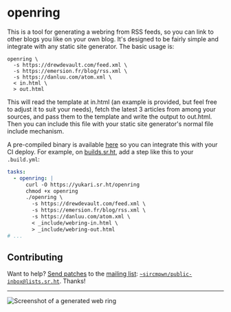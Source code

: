 # openring

This is a tool for generating a webring from RSS feeds, so you can link to
other blogs you like on your own blog. It's designed to be fairly simple and
integrate with any static site generator. The basic usage is:

```
openring \
  -s https://drewdevault.com/feed.xml \
  -s https://emersion.fr/blog/rss.xml \
  -s https://danluu.com/atom.xml \
  < in.html \
  > out.html
```

This will read the template at in.html (an example is provided, but feel free to
adjust it to suit your needs), fetch the latest 3 articles from among your
sources, and pass them to the template and write the output to out.html. Then
you can include this file with your static site generator's normal file include
mechanism.

A pre-compiled binary is available [here](https://yukari.sr.ht/openring) so you
can integrate this with your CI deploy. For example, on
[builds.sr.ht](https://sourcehut.org), add a step like this to your
`.build.yml`:

```yaml
tasks:
  - openring: |
      curl -O https://yukari.sr.ht/openring
      chmod +x openring
      ./openring \
        -s https://drewdevault.com/feed.xml \
        -s https://emersion.fr/blog/rss.xml \
        -s https://danluu.com/atom.xml \
        < _include/webring-in.html \
        > _include/webring-out.html
# ...
```

## Contributing

Want to help? [Send patches](https://git-send-email.io) to the [mailing
list](https://lists.sr.ht/~sircmpwn/public-inbox):
[`~sircmpwn/public-inbox@lists.sr.ht`](mailto:~sircmpwn/public-inbox@lists.sr.ht).
Thanks!

---

![Screenshot of a generated web ring](https://sr.ht/TRrJ.png)
